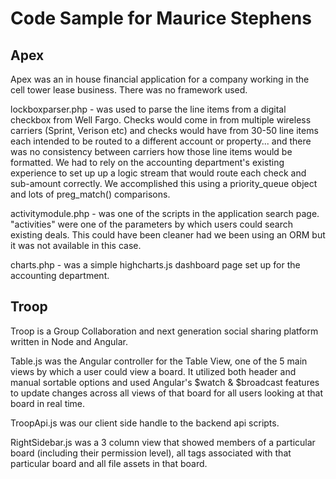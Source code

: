 # Code Sample for Maurice Stephens

## Apex

Apex was an in house financial application for a company working in the cell tower lease business. There was no framework used.

lockboxparser.php - was used to parse the line items from a digital checkbox from Well Fargo. Checks would come in from multiple wireless carriers (Sprint, Verison etc) and checks would have from 30-50 line items each intended to be routed to a different account or property... and there was no consistency between carriers how those line items would be formatted. We had to rely on the accounting department's existing experience to set up up a logic stream that would route each check and sub-amount correctly. We accomplished this using a priority_queue object and lots of preg_match() comparisons.

activitymodule.php - was one of the scripts in the application search page. "activities" were one of the parameters by which users could search existing deals. This could have been cleaner had we been using an ORM but it was not available in this case.

charts.php - was a simple highcharts.js dashboard page set up for the accounting department.

## Troop

Troop is a Group Collaboration and next generation social sharing platform written in Node and Angular.  

Table.js was the Angular controller for the Table View, one of the 5 main views by which a user could view a board. It utilized both header and manual sortable options and used Angular's $watch & $broadcast features to update changes across all views of that board for all users looking at that board in real time. 

TroopApi.js was our client side handle to the backend api scripts.

RightSidebar.js was a 3 column view that showed members of a particular board (including their permission level), all tags associated with that particular board and all file assets in that board. 
